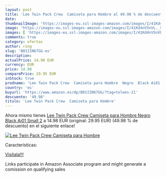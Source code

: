 ```yaml
---
layout: post
title: 'Lee Twin Pack Crew  Camiseta para Hombre al 49.98 % de descuento'
date: 
thumbnailImage: 'https://images-eu.ssl-images-amazon.com/images/I/41Kd4nV5nVL._SL200_.jpg'
image: 'https://images-eu.ssl-images-amazon.com/images/I/41Kd4nV5nVL._SL200_.jpg'
images: [ 'https://images-eu.ssl-images-amazon.com/images/I/41Kd4nV5nVL._SL200_.jpg' ]
comments: true
category: ofertas
author: ring
slug: 'B01IIN67GG-es'
description:
actualPrice: 14.98 EUR
currency: EUR
price: 14.98
comparePrice: 29.95 EUR
inStock: true
prodname: 'Lee Twin Pack Crew  Camiseta para Hombre  Negro  Black Ai01  Small 2'
country: 'es'
buyurl: 'https://www.amazon.es/dp/B01IIN67GG/?tag=tolees-21'
descuento: '49.98'
titulo: 'Lee Twin Pack Crew  Camiseta para Hombre'
---
```


Ahora mismo tienes [Lee Twin Pack Crew  Camiseta para Hombre  Negro  Black Ai01  Small 2](https://www.amazon.es/dp/B01IIN67GG/?tag=tolees-21) a 14.98 EUR (original: 29.95 EUR) (49.98 %  de descuento) en el siguiente enlace!

[![Lee Twin Pack Crew  Camiseta para Hombre](https://images-eu.ssl-images-amazon.com/images/I/41Kd4nV5nVL._SL200_.jpg)](https://www.amazon.es/dp/B01IIN67GG/?tag=tolees-21)

Características:


[Visítala!!!](https://www.amazon.es/dp/B01IIN67GG/?tag=tolees-21)

Links participate in Amazon Associate program and might generate a comission on qualifying sales
